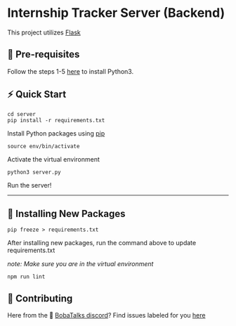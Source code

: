 # Internship Tracker Server (Backend)

This project utilizes [Flask](https://flask.palletsprojects.com/en/2.2.x/) 

## :orange_book: Pre-requisites

Follow the steps 1-5 [here](https://phoenixnap.com/kb/how-to-install-python-3-windows) to install Python3.

## :zap: Quick Start

```shell
cd server
pip install -r requirements.txt
```

Install Python packages using [pip](https://pypi.org/project/pip/)

```shell
source env/bin/activate
```

Activate the virtual environment

```shell
python3 server.py
```

Run the server!

<hr>

## :open_file_folder: Installing New Packages

```shell
pip freeze > requirements.txt
```

After installing new packages, run the command above to update requirements.txt

_note: Make sure you are in the virtual environment_

```shell
npm run lint
```

## :handshake: Contributing

Here from the :bubble_tea: [BobaTalks discord](https://discord.gg/bobatalks)? Find issues labeled for you [here](https://github.com/BobaTalks/internship-tracker/issues)
